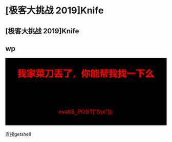 # \[极客大挑战 2019]Knife

## \[极客大挑战 2019]Knife

## wp

![](<../.gitbook/assets/image (32) (1) (1) (1).png>)

直接getshell
